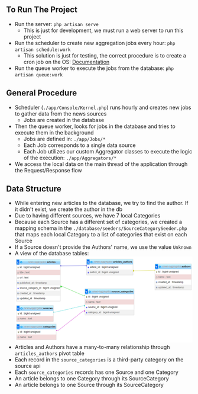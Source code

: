 ## To Run The Project
- Run the server: ```php artisan serve```
  - This is just for development, we must run a web server to run this project
- Run the scheduler to create new aggregation jobs every hour: ```php artisan schedule:work```
  - This solution is just for testing, the correct procedure is to create a cron job on the OS: [Documentation](https://laravel.com/docs/10.x/scheduling#running-the-scheduler)
- Run the queue worker to execute the jobs from the database: ```php artisan queue:work```

## General Procedure
- Scheduler (```./app/Console/Kernel.php```) runs hourly and creates new jobs to gather data from the news sources
  - Jobs are created in the database
- Then the queue worker, looks for jobs in the database and tries to execute them in the background
  - Jobs are defined in: ```./app/Jobs/*```
  - Each Job corresponds to a single data source
  - Each Job utilizes our custom Aggregator classes to execute the logic of the execution: ```./app/Aggregators/*```
- We access the local data on the main thread of the application through the Request/Response flow

## Data Structure
- While entering new articles to the database, we try to find the author. If it didn't exist, we create the author in the db
- Due to having different sources, we have 7 local Categories
- Because each Source has a different set of categories, we created a mapping schema in the ```./database/seeders/SourceCategorySeeder.php``` that maps each local Category to a list of categories that exist on each Source
- If a Source doesn't provide the Authors' name, we use the value ```Unknown```
- A view of the database tables:
![db schema](./db.png "DB Schema")
- Articles and Authors have a many-to-many relationship through ```articles_authors``` pivot table
- Each record in the ```source_categories``` is a third-party category on the source api
- Each ```source_categories``` records has one Source and one Category
- An article belongs to one Category through its SourceCategory
- An article belongs to one Source through its SourceCategory

